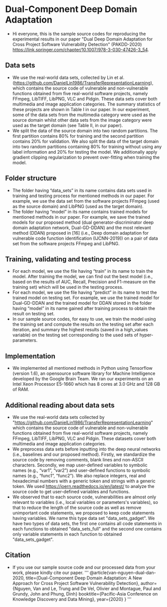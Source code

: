 # Dual-Component Deep Domain Adaptation
- Hi everyone, this is the sample source codes for reproducing the experimental results in our paper "Dual Deep Domain Adaptation for Cross Project Software Vulnerability Detection" (PAKDD-2020) https://link.springer.com/chapter/10.1007/978-3-030-47426-3_54.

## Data sets
- We use the real-world data sets, collected by Lin et al. (https://github.com/DanielLin1986/TransferRepresentationLearning), which contains the source code of vulnerable and non-vulnerable functions obtained from five real-world software projects, namely FFmpeg, LibTIFF, LibPNG, VLC and Pidgin. These data sets cover both multimedia and image application categories. The summary statistics of these projects are shown in Table I in our paper. In our experiment, some of the data sets from the multimedia category were used as the source domain whilst other data sets from the image category were used as the target domain (see Table II, in our paper).
- We split the data of the source domain into two random partitions. The first partition contains 80% for training and the second partition contains 20% for validation. We also split the data of the target domain into two random partitions containing 80% for training without using any label information and 20% for testing the model. We additionally apply gradient clipping regularization to prevent over-fitting when training the model.

## Folder structure
-	The folder having “data_sets” in its name contains data sets used in training and testing process for mentioned methods in our paper. For example, we use the data set from the software projects FFmpeg (used as the source domain) and LibPNG (used as the target domain).
-	The folder having “model” in its name contains trained models for mentioned methods in our paper. For example, we save the trained models for our proposed method (dual generator-discriminator deep domain adaptation network, Dual-GD-DDAN) and the most relevant method (DDAN) proposed in [16] (i.e., Deep
domain adaptation for vulnerable code function identification (IJCNN-2019)) on a pair of data set from the software projects FFmpeg and LibPNG.

## Training, validating and testing process
-	For each model, we use the file having “train” in its name to train the model. After training the model, we can find out the best model (i.e., based on the results of AUC, Recall, Precision and F1-measure on the training set) which will be used in the testing process.
-	For each model, we use the file having “predict” in its name to test the trained model on testing set. For example, we use the trained model for Dual-GD-DDAN and the trained model for DDAN stored in the folder having “model” in its name gained after training process to obtain the result on testing set.
- In our sample source codes, for easy to use, we train the model using the training set and compute the results on the testing set after each iteration, and summary the highest results (saved in a high_values variable) on the testing set corresponding to the used sets of hyper-parameters.

## Implementation
- We implemented all mentioned methods in Python using Tensorflow (version 1.6), an opensource software library for Machine Intelligence developed by the Google Brain Team. We ran our experiments on an Intel Xeon Processor E5-1660 which has 8 cores at 3.0 GHz and 128 GB of RAM.

## Additional reading about data sets
- We use the real-world data sets collected by "https://github.com/DanielLin1986/TransferRepresentationLearning" which contains the source code of vulnerable and non-vulnerable functions obtained from five real-world software projects, namely FFmpeg, LibTIFF, LibPNG, VLC and Pidgin. These datasets cover both multimedia and image application categories. 
- We preprocess data sets before inputting into the deep neural networks (i.e., baselines and our proposed method). Firstly, we standardize the source code by removing comments, blank lines and non-ASCII characters. Secondly, we map user-defined variables to symbolic names (e.g., “var1”, “var2”) and user-defined functions to symbolic names (e.g., “func1”, “func2”). We also replace integers, real and hexadecimal numbers with a generic <num> token and strings with a generic <str> token. We used https://joern.readthedocs.io/en/latest/ to analyze the source code to get user-defined variables and functions.
- We observed that to each source code, vulnerabilities are almost only relevant to variables (i.e., local variables or parameters's variables), so that to reduce the length of the source code as well as remove unimportant code statements, we proposed to keep code statements having variables. We name this type data set "data_sets_gadget". We have two types of data sets, the first one contains all code statements in each functions to obtained "data_sets_full" and the second one contains only variable statements in each function to obtained "data_sets_gadget".

## Citation
- If you use our sample source code and our processed data from your work, please kindly cite our paper.
'''
@article{van-nguyen-dual-dan-2020,
  title={Dual-Component Deep Domain Adaptation: A New Approach for Cross Project Software Vulnerability Detection},
  author={Nguyen, Van and Le, Trung and De Vel, Olivier and Montague, Paul and Grundy, John and Phung, Dinh}
  booktitle={Pacific-Asia Conference on Knowledge Discovery and Data Mining},
  year={2020}
}
'''
